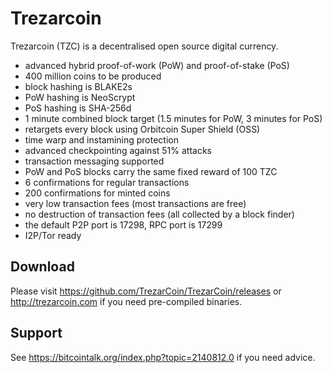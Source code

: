 Trezarcoin
===========

Trezarcoin (TZC) is a decentralised open source digital currency.

 - advanced hybrid proof-of-work (PoW) and proof-of-stake (PoS)
 - 400 million coins to be produced
 - block hashing is BLAKE2s
 - PoW hashing is NeoScrypt
 - PoS hashing is SHA-256d
 - 1 minute combined block target (1.5 minutes for PoW, 3 minutes for PoS)
 - retargets every block using Orbitcoin Super Shield (OSS)
 - time warp and instamining protection
 - advanced checkpointing against 51% attacks
 - transaction messaging supported
 - PoW and PoS blocks carry the same fixed reward of 100 TZC
 - 6 confirmations for regular transactions
 - 200 confirmations for minted coins
 - very low transaction fees (most transactions are free)
 - no destruction of transaction fees (all collected by a block finder)
 - the default P2P port is 17298, RPC port is 17299
 - I2P/Tor ready


Download
--------

Please visit https://github.com/TrezarCoin/TrezarCoin/releases or
http://trezarcoin.com if you need pre-compiled binaries.


Support
-------

See https://bitcointalk.org/index.php?topic=2140812.0 if you need advice.
